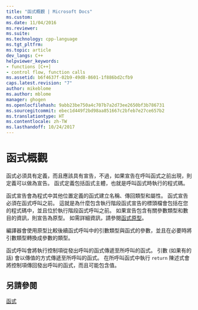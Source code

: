 ```yaml
---
title: "函式概觀 | Microsoft Docs"
ms.custom: 
ms.date: 11/04/2016
ms.reviewer: 
ms.suite: 
ms.technology: cpp-language
ms.tgt_pltfrm: 
ms.topic: article
dev_langs: C++
helpviewer_keywords:
- functions [C++]
- control flow, function calls
ms.assetid: b6f4637f-02b9-49d8-8601-1f886bd2cfb9
caps.latest.revision: "7"
author: mikeblome
ms.author: mblome
manager: ghogen
ms.openlocfilehash: 9abb23be750a4c707b7a2d73ee2650bf3b786731
ms.sourcegitcommit: ebec1d449f2bd98aa851667c2bfeb7e27ce657b2
ms.translationtype: HT
ms.contentlocale: zh-TW
ms.lasthandoff: 10/24/2017
---
```

# <a name="overview-of-functions"></a>函式概觀
函式必須具有定義，而且應該具有宣告，不過，如果宣告在呼叫函式之前出現，則定義可以做為宣告。 函式定義包括函式主體，也就是呼叫函式時執行的程式碼。  
  
 函式宣告會為程式中其他位置定義的函式建立名稱、傳回類型和屬性。 函式宣告必須在函式呼叫之前。 這就是為什麼包含執行階段函式宣告的標頭檔會包括在您的程式碼中，並且位於執行階段函式呼叫之前。 如果宣告包含有關參數類型和數目的資訊，則宣告為原型。 如需詳細資訊，請參閱[函式原型](../c-language/function-prototypes.md)。  
  
 編譯器會使用原型比較後續函式呼叫中的引數類型與函式的參數，並且在必要時將引數類型轉換成參數的類型。  
  
 函式呼叫會將執行控制項從發出呼叫的函式傳遞至所呼叫的函式。 引數 (如果有的話) 會以傳值的方式傳遞至所呼叫的函式。 在所呼叫函式中執行 `return` 陳述式會將控制項傳回發出呼叫的函式，而且可能包含值。  
  
## <a name="see-also"></a>另請參閱  
 [函式](../c-language/functions-c.md)